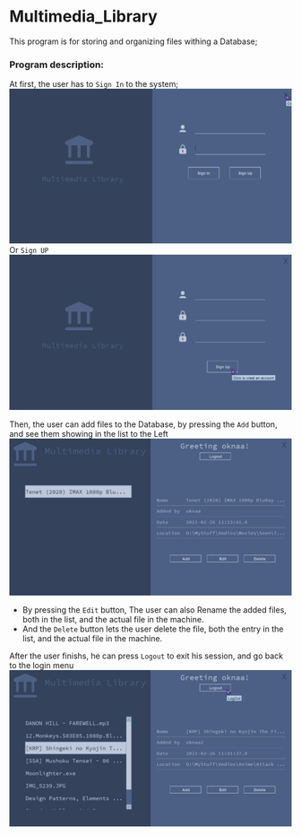 # Multimedia_Library
This program is for storing and organizing files withing a Database;

### Program description:
At first, the user has to `Sign In` to the system;
![Student Space](Resources/GUI/Login.png)
Or `Sign UP`
![Student Space](Resources/GUI/SignU.png)

Then, the user can add files to the Database, by pressing the `Add` button, and see them showing in the list to the Left
![Student Space](Resources/GUI/MainMenu1element.png)
- By pressing the `Edit` button, The user can also Rename the added files, both in the list,
and the actual file in the machine.
  <br>
- And the `Delete` button lets the user delete the file, both the entry in the list, and the actual file in the machine.


After the user finishs, he can press `Logout` to exit his session, and go back to the login menu
![Student Space](Resources/GUI/MainMenuFull.png)


